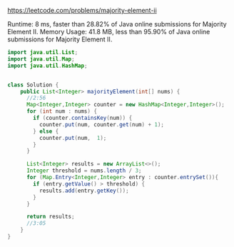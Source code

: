 https://leetcode.com/problems/majority-element-ii


Runtime: 8 ms, faster than 28.82% of Java online submissions for Majority Element II.
Memory Usage: 41.8 MB, less than 95.90% of Java online submissions for Majority Element II.


```java
import java.util.List;
import java.util.Map;
import java.util.HashMap;


class Solution {
    public List<Integer> majorityElement(int[] nums) {
      //2:56
      Map<Integer,Integer> counter = new HashMap<Integer,Integer>();
      for (int num : nums) {
        if (counter.containsKey(num)) {
          counter.put(num, counter.get(num) + 1);
        } else {
          counter.put(num,  1);
        }
      }

      List<Integer> results = new ArrayList<>();
      Integer threshold = nums.length / 3;
      for (Map.Entry<Integer,Integer> entry : counter.entrySet()){
        if (entry.getValue() > threshold) {
          results.add(entry.getKey());
        }
      }

      return results;
      //3:05
    }
}
```